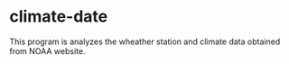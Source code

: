 # climate-date
This program is analyzes the wheather station and climate data obtained from NOAA website.
